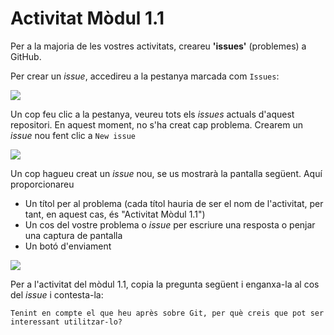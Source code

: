 # Activitat Mòdul 1.1

Per a la majoria de les vostres activitats, creareu **'issues'** (problemes) a GitHub.

Per crear un *issue*, accedireu a la pestanya marcada com `Issues`:

![](https://github.com/github-campus-advisors/Campus-Advisor-Training/blob/master/Module%201/assets/issue_one.png)

Un cop feu clic a la pestanya, veureu tots els *issues* actuals d'aquest repositori. En aquest moment, no s'ha creat cap problema. Crearem un *issue* nou fent clic a `New issue`

![](https://github.com/github-campus-advisors/Campus-Advisor-Training/blob/master/Module%201/assets/issue_two.png)

Un cop hagueu creat un *issue* nou, se us mostrarà la pantalla següent. Aquí proporcionareu
* Un títol per al problema (cada títol hauria de ser el nom de l'activitat, per tant, en aquest cas, és "Activitat Mòdul 1.1")
* Un cos del vostre problema o *issue* per escriure una resposta o penjar una captura de pantalla
* Un botó d'enviament

![](https://github.com/github-campus-advisors/Campus-Advisor-Training/blob/master/Module%201/assets/issue_three.png)

Per a l'activitat del mòdul 1.1, copia la pregunta següent i enganxa-la al cos del *issue* i contesta-la:

`Tenint en compte el que heu après sobre Git, per què creis que pot ser interessant utilitzar-lo?`
